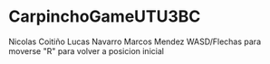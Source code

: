 # CarpinchoGameUTU3BC
Nicolas Coitiño Lucas Navarro Marcos Mendez
WASD/Flechas para moverse
"R" para volver a posicion inicial
